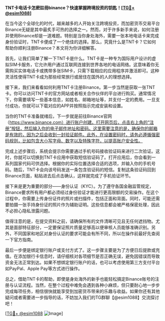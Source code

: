 **TNT卡电话卡怎麽註冊binance？快速掌握跨境投资的钥匙！[[TG💪+ @esim1088](https://t.me/s/esim1088)]**

在当今这个全球化的时代，越来越多的人开始关注跨境投资，而加密货币交易平台Binance无疑是其中最炙手可热的选择之一。然而，对于许多新手来说，如何注册并使用Binance却是一道难题。特别是当你身处海外，需要一张本地电话卡来完成身份验证时，TNT卡便成了一个绝佳的选择。那么，究竟什么是TNT卡？它如何帮助你顺利注册Binance？本文将为你详细解答。

首先，让我们简单了解一下TNT卡是什么。TNT卡是一种专为国际用户设计的虚拟SIM卡服务，它允许用户通过互联网连接到世界各地的电话网络。这意味着你无需购买实体电话卡或携带多张SIM卡，只需下载相应的应用程序并激活即可。这种灵活性使得TNT卡成为那些经常旅行或居住在国外的人的理想选择。

接下来，我们来看看如何利用TNT卡注册Binance。第一步当然是获取一张TNT卡。你可以访问TNT卡的官方网站或者相关合作伙伴的平台进行购买。通常情况下，你需要填写一些基本信息，如姓名、邮箱地址等，并支付一定的费用。一旦支付成功，你就可以下载对应的APP并按照指示完成安装和设置。

当你的TNT卡准备就绪后，下一步就是前往Binance官网（https://www.binance.com）进行账户创建。打开网页后，点击右上角的“注册”按钮，然后输入你的电子邮件地址和密码。这里需要注意的是，确保你的邮箱是有效的，因为之后会收到一封验证邮件。此外，在设置密码时，请务必遵循强密码规则，比如包含大小写字母、数字以及特殊字符，以提高账户安全性。

完成上述步骤后，系统会提示你需要通过手机号码接收验证码来进行二次验证。这时，你就可以切换到TNT卡应用中获取短信验证码了。打开应用后，你会看到一系列国家代码可供选择。根据你的实际位置选择合适的选项，并输入你的手机号码。随后，TNT卡会向该号码发送一条包含验证码的短信。复制这条验证码回到Binance页面，粘贴进去后点击确认，这样就完成了手机验证环节。

接下来是更为重要的部分——身份认证（KYC）。为了遵守各国金融监管规定，Binance要求所有用户都必须经过身份验证才能进行更高限额的交易操作。在这个过程中，你需要上传身份证件的照片或扫描件，包括正面和背面。同时，可能还需要拍摄一张手持身份证的照片作为辅助证明。这些信息都会被严格保密处理，因此不必担心隐私泄露问题。

值得注意的是，在提交资料之前，请确保所有的文件清晰可见且无任何遮挡物。尤其是面部特征部分，一定要保证照片质量足够高以便审核人员能够准确识别。另外，不同国家和地区对身份认证的要求可能会有所不同，所以在操作前最好先查阅一下官方指南。

最后一步便是绑定银行账户或支付方式了。这一步骤主要是为了方便日后提款或充值。在添加银行卡信息时，请仔细核对各项细节是否正确无误，避免因错误而导致资金无法正常到达。如果不想绑定银行账户的话，也可以考虑使用第三方支付平台如PayPal、Apple Pay等方式进行操作。

总之，借助TNT卡的帮助，即使是身处海外的新手也能轻松搞定Binance账号的注册与认证流程。当然，在整个过程中难免会遇到各种小麻烦，但只要耐心地一步步完成每项任务，相信很快就能享受到加密货币带来的乐趣与收益。如果你还有其他疑问或者需要进一步指导的话，不妨加入我们的TG群聊【@esim1088】交流探讨吧！

[[TG💪+ @esim1088](https://t.me/s/esim1088) ![Image](https://i.postimg.cc/4NQfJmqS/Snipaste-2025-05-13-00-14-12.png)]